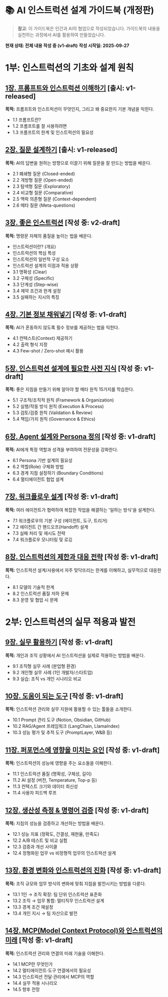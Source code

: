 # 📚 AI 인스트럭션 설계 가이드북 (개정판)

> **참고**: 이 가이드북은 인간과 AI의 협업으로 작성되었습니다. 가이드북의 내용을 실천하는 과정에서 AI를 활용하여 만들었습니다.

**현재 상태: 전체 내용 작성 중 (v1-draft)**
**작성 시작일: 2025-09-27**

# 1부: 인스트럭션의 기초와 설계 원칙

## [1장. 프롬프트와 인스트럭션 이해하기](01-introduction.md) [출시: v1-released]
**목적:** 프롬프트와 인스트럭션이 무엇인지, 그리고 왜 중요한지 기본 개념을 익힌다.

- 1.1 프롬프트란?
- 1.2 프롬프트를 잘 사용하려면
- 1.3 프롬프트의 한계 및 인스트럭션의 필요성

## [2장. 질문 설계하기](02-questions.md) [출시: v1-released]
**목적:** AI의 답변을 원하는 방향으로 이끌기 위해 질문을 잘 만드는 방법을 배운다.

- 2.1 폐쇄형 질문 (Closed-ended)
- 2.2 개방형 질문 (Open-ended)
- 2.3 탐색형 질문 (Exploratory)
- 2.4 비교형 질문 (Comparative)
- 2.5 맥락 의존형 질문 (Context-dependent)
- 2.6 메타 질문 (Meta-questions)

## [3장. 좋은 인스트럭션](03-good-instructions.md) [작성 중: v2-draft]
**목적:** 명령문 자체의 품질을 높이는 법을 배운다.

- 인스트럭션이란? (개요)
- 인스트럭션의 핵심 특성
- 인스트럭션의 일반적 구성 요소
- 인스트럭션 설계의 이점과 적용 상황
- 3.1 명확성 (Clear)
- 3.2 구체성 (Specific)
- 3.3 단계성 (Step-wise)
- 3.4 제약 조건과 한계 설정
- 3.5 실패하는 지시의 특징

## [4장. 기본 정보 채워넣기](04-context.md) [작성 중: v1-draft]
**목적:** AI가 혼동하지 않도록 필수 정보를 제공하는 법을 익힌다.

- 4.1 컨텍스트(Context) 제공하기
- 4.2 출력 형식 지정
- 4.3 Few-shot / Zero-shot 예시 활용

## [5장. 인스트럭션 설계에 필요한 사전 지식](05-meta-principles.md) [작성 중: v1-draft]
**목적:** 좋은 지침을 만들기 위해 알아야 할 메타 원칙 15가지를 학습한다.

- 5.1 구조적/조직적 원칙 (Framework & Organization)
- 5.2 실행/작동 방식 원칙 (Execution & Process)
- 5.3 검토/검증 원칙 (Validation & Review)
- 5.4 책임/가치 원칙 (Governance & Ethics)

## [6장. Agent 설계와 Persona 정의](06-agent-persona.md) [작성 중: v1-draft]
**목적:** AI에게 특정 역할과 성격을 부여하여 전문성을 강화한다.

 - 6.1 Persona 기반 설계의 필요성
 - 6.2 역할(Role) 구체화 방법
 - 6.3 경계 지점 설정하기 (Boundary Conditions)
 - 6.4 멀티에이전트 협업 설계

## [7장. 워크플로우 설계](07-workflow.md) [작성 중: v1-draft]
**목적:** 여러 에이전트가 협력하여 복잡한 작업을 해결하는 '일하는 방식'을 설계한다.

 - 7.1 워크플로우의 기본 구성 (에이전트, 도구, 트리거)
 - 7.2 에이전트 간 핸드오프(Handoff) 설계
 - 7.3 실패 처리 및 재시도 전략
 - 7.4 워크플로우 모니터링 및 로깅

## [8장. 인스트럭션의 제한과 대응 전략](08-limits.md) [작성 중: v1-draft]
**목적:** 인스트럭션 설계/사용에서 자주 맞닥뜨리는 한계를 이해하고, 실무적으로 대응한다.

- 8.1 모델의 기술적 한계
- 8.2 인스트럭션 품질 저하 문제
- 8.3 운영 및 협업 시 문제

# 2부: 인스트럭션의 실무 적용과 발전

## [9장. 실무 활용하기](09-practical.md) [작성 중: v1-draft]
**목적:** 개인과 조직 상황에서 AI 인스트럭션을 실제로 적용하는 방법을 배운다.

 - 9.1 조직형 실무 사례 (분업형 환경)
 - 9.2 개인형 실무 사례 (1인 개발자/스타트업)
 - 9.3 실습: 조직 vs 개인 시나리오 비교

## [10장. 도움이 되는 도구](10-tools.md) [작성 중: v1-draft]
**목적:** 인스트럭션 관리와 실무 지원에 활용할 수 있는 툴들을 소개한다.

 - 10.1 Prompt 관리 도구 (Notion, Obsidian, GitHub)
 - 10.2 RAG/Agent 프레임워크 (LangChain, LlamaIndex)
 - 10.3 성능 평가 및 추적 도구 (PromptLayer, W&B 등)

## [11장. 퍼포먼스에 영향을 미치는 요인](11-performance.md) [작성 중: v1-draft]
**목적:** 인스트럭션의 성능에 영향을 주는 요소들을 이해한다.

 - 11.1 인스트럭션 품질 (명확성, 구체성, 길이)
 - 11.2 AI 설정 (버전, Temperature, Top-p 등)
 - 11.3 컨텍스트 크기와 데이터 최신성
 - 11.4 사용자 피드백 루프

## [12장. 생산성 측정 & 명령어 검증](12-productivity.md) [작성 중: v1-draft]
**목적:** 지침의 성능을 검증하고 개선하는 방법을 배운다.

 - 12.1 성능 지표 (정확도, 간결성, 재현율, 만족도)
 - 12.2 A/B 테스트 및 비교 실험
 - 12.3 검증과 개선 사이클
 - 12.4 정형화된 업무 vs 비정형적 업무의 인스트럭션 설계

## [13장. 환경 변화와 인스트럭션의 진화](13-evolution.md) [작성 중: v1-draft]
**목적:** 조직 규모와 업무 방식의 변화에 맞춰 지침을 발전시키는 방법을 다룬다.

 - 13.1 1인 → 조직 확장: 팀 단위 인스트럭션 표준화
 - 13.2 조직 → 업무 통합: 멀티직무 인스트럭션 설계
 - 13.3 경계 조건 재설정
 - 13.4 개인 지시 → 팀 자산으로 발전

## [14장. MCP(Model Context Protocol)와 인스트럭션의 미래](14-mcp-future.md) [작성 중: v1-draft]
**목적:** 인스트럭션 관리와 연결의 미래 기술을 이해한다.

 - 14.1 MCP란 무엇인가
 - 14.2 멀티에이전트·도구 연결에서의 필요성
 - 14.3 인스트럭션 전달·관리에서 MCP의 역할
 - 14.4 실무 적용 시나리오
 - 14.5 향후 전망
